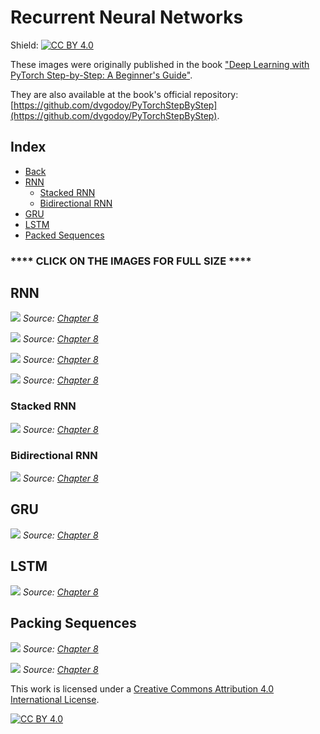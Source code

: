 # Recurrent Neural Networks

Shield: [![CC BY 4.0][cc-by-shield]][cc-by]

These images were originally published in the book ["Deep Learning with PyTorch Step-by-Step: A Beginner's Guide"](https://leanpub.com/pytorch).

They are also available at the book's official repository: [https://github.com/dvgodoy/PyTorchStepByStep](https://github.com/dvgodoy/PyTorchStepByStep).

## Index

- [Back](https://github.com/dvgodoy/dl-visuals)
- [RNN](#rnn)
    - [Stacked RNN](#stacked-rnn)
    - [Bidirectional RNN](#bidirectional-rnn)
- [GRU](#gru)
- [LSTM](#lstm)
- [Packed Sequences](#packed-sequences)

### **** CLICK ON THE IMAGES FOR FULL SIZE ****

## RNN

[![](https://raw.githubusercontent.com/dvgodoy/dl-visuals/main/RNNs/rnn1.png)](https://raw.githubusercontent.com/dvgodoy/dl-visuals/main/RNNs/rnn1.png)
*Source: [Chapter 8](https://github.com/dvgodoy/PyTorchStepByStep/blob/master/Chapter08.ipynb)*

[![](https://raw.githubusercontent.com/dvgodoy/dl-visuals/main/RNNs/rnn2.png)](https://raw.githubusercontent.com/dvgodoy/dl-visuals/main/RNNs/rnn2.png)
*Source: [Chapter 8](https://github.com/dvgodoy/PyTorchStepByStep/blob/master/Chapter08.ipynb)*

[![](https://raw.githubusercontent.com/dvgodoy/dl-visuals/main/RNNs/rnn_cell_diagram.png)](https://raw.githubusercontent.com/dvgodoy/dl-visuals/main/RNNs/rnn_cell_diagram.png)
*Source: [Chapter 8](https://github.com/dvgodoy/PyTorchStepByStep/blob/master/Chapter08.ipynb)*

[![](https://raw.githubusercontent.com/dvgodoy/dl-visuals/main/RNNs/rnn_cell_diagram_seq.png)](https://raw.githubusercontent.com/dvgodoy/dl-visuals/main/RNNs/rnn_cell_diagram_seq.png)
*Source: [Chapter 8](https://github.com/dvgodoy/PyTorchStepByStep/blob/master/Chapter08.ipynb)*

### Stacked RNN

[![](https://raw.githubusercontent.com/dvgodoy/dl-visuals/main/RNNs/stacked_rnn.png)](https://raw.githubusercontent.com/dvgodoy/dl-visuals/main/RNNs/stacked_rnn.png)
*Source: [Chapter 8](https://github.com/dvgodoy/PyTorchStepByStep/blob/master/Chapter08.ipynb)*

### Bidirectional RNN

[![](https://raw.githubusercontent.com/dvgodoy/dl-visuals/main/RNNs/bidirect_rnn.png)](https://raw.githubusercontent.com/dvgodoy/dl-visuals/main/RNNs/bidirect_rnn.png)
*Source: [Chapter 8](https://github.com/dvgodoy/PyTorchStepByStep/blob/master/Chapter08.ipynb)*

## GRU

[![](https://raw.githubusercontent.com/dvgodoy/dl-visuals/main/RNNs/gru_cell.png)](https://raw.githubusercontent.com/dvgodoy/dl-visuals/main/RNNs/gru_cell.png)
*Source: [Chapter 8](https://github.com/dvgodoy/PyTorchStepByStep/blob/master/Chapter08.ipynb)*

## LSTM

[![](https://raw.githubusercontent.com/dvgodoy/dl-visuals/main/RNNs/lstm_cell.png)](https://raw.githubusercontent.com/dvgodoy/dl-visuals/main/RNNs/lstm_cell.png)
*Source: [Chapter 8](https://github.com/dvgodoy/PyTorchStepByStep/blob/master/Chapter08.ipynb)*

## Packing Sequences

[![](https://raw.githubusercontent.com/dvgodoy/dl-visuals/main/RNNs/packed_seq_data.png)](https://raw.githubusercontent.com/dvgodoy/dl-visuals/main/RNNs/packed_seq_data.png)
*Source: [Chapter 8](https://github.com/dvgodoy/PyTorchStepByStep/blob/master/Chapter08.ipynb)*

[![](https://raw.githubusercontent.com/dvgodoy/dl-visuals/main/RNNs/packed_seq_inddata.png)](https://raw.githubusercontent.com/dvgodoy/dl-visuals/main/RNNs/packed_seq_inddata.png)
*Source: [Chapter 8](https://github.com/dvgodoy/PyTorchStepByStep/blob/master/Chapter08.ipynb)*

This work is licensed under a
[Creative Commons Attribution 4.0 International License][cc-by].

[![CC BY 4.0][cc-by-image]][cc-by]

[cc-by]: http://creativecommons.org/licenses/by/4.0/
[cc-by-image]: https://i.creativecommons.org/l/by/4.0/88x31.png
[cc-by-shield]: https://img.shields.io/badge/License-CC%20BY%204.0-lightgrey.svg
